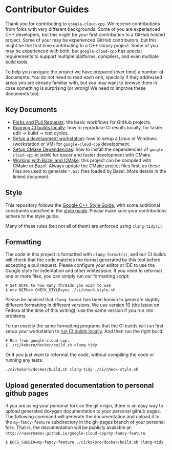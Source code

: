 # Contributor Guides

Thank you for contributing to `google-cloud-cpp`. We receive contributions from
folks with very different backgrounds. Some of you are experienced C++
developers, but this might be your first contribution to a GitHub hosted
project. Some of your may be experienced GitHub contributors, but this might be
the first time contributing to a C++ library project. Some of you may be
experienced with both, but `google-cloud-cpp` has special requirements to
support multiple platforms, compilers, and even multiple build tools.

To help you navigate the project we have prepared (over time) a number of
documents. You do not need to read each one, specially if they addressed areas
you are already familiar with, but you may want to browse them in case something
is surprising (or wrong! We need to improve these documents too).

## Key Documents

* [Forks and Pull Requests](howto-guide-forks-and-pull-requests.md): the basic
  workflows for GitHub projects. 
* [Running CI builds locally](howto-guide-running-ci-builds-locally.md): how to
  reproduce CI results locally, for faster edit -> build -> test cycles.
* [Setup a development workstation](howto-guide-setup-development-workstation.md):
  how to setup a Linux or Windows (workstation or VM) for `google-cloud-cpp`
  development.
* [Setup CMake Dependencies](howto-guide-setup-cmake-environment.md): how to
  install the dependencies of `google-cloud-cpp` in `$HOME` for easier and
  faster development with CMake.
* [Working with Bazel and CMake](working-with-bazel-and-cmake.md): this project
  can be compiled with CMake or Bazel. Always update the CMake project files
  first, as these files are used to generate `*.bzl` files loaded by Bazel.
  More details in the linked document.

## Style

This repository follows the [Google C++ Style Guide](
https://google.github.io/styleguide/cppguide.html), with some additional
constraints specified in the [style guide](/doc/cpp-style-guide.md).
Please make sure your contributions adhere to the style guide.

Many of these rules (but not all of them) are enforced using `clang-tidy(1)`.

## Formatting

The code in this project is formatted with `clang-format(1)`, and our CI builds
will check that the code matches the format generated by this tool before
accepting a pull request. Please configure your editor or IDE to use the Google
style for indentation and other whitespace. If you need to reformat one or more
files, you can simply run our formatting script:

```console
# Set NCPU to how many threads you wish to use
$ env NCPU=4 CHECK_STYLE=yes ./ci/check-style.sh
```

Please be  advised that `clang-format` has been known to generate slightly
different formatting in different versions. We use version 10 (the latest on
Fedora at the time of this writing); use the same version if you run into
problems.

To run exactly the same formatting programs that the CI builds will run first
setup your workstation to
[run CI builds locally](howto-guide-running-ci-builds-locally.md). And then
run the right build:

```console
# Run from google-cloud-cpp:
$ ./ci/kokoro/docker/build.sh clang-tidy
```

Or if you just want to reformat the code, without compiling the code or running
any tests:

```console
./ci/kokoro/docker/build.sh clang-tidy ./ci/check-style.sh
```

## Upload generated documentation to personal github pages

If you are using your personal fork as the git origin, there is an easy way to
upload generated doxygen documentation to your personal github pages. The
following command will generate the documentation and upload it to the
`my-fancy-feature` subdirectory in the gh-pages branch of your personal fork.
That is, the documentation will be publicly available at:
`http://<username>.github.io/google-cloud-cpp/my-fancy-feature`.

```console
$ DOCS_SUBDIR=my-fancy-feature ./ci/kokoro/docker/build.sh clang-tidy
```
